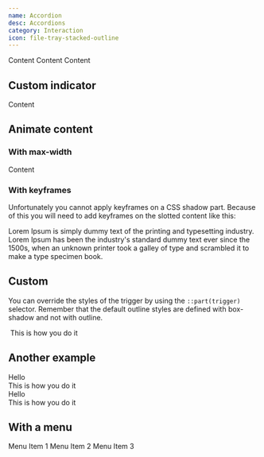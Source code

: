 ```yaml
---
name: Accordion
desc: Accordions
category: Interaction
icon: file-tray-stacked-outline
---
```


<core-knobs element="core-accordion">
<core-accordion>
  <core-accordion-item heading="Accordion 1">
    <core-box padding="md">Content</core-box>
  </core-accordion-item>
  <core-accordion-item heading="Accordion 2">
    <core-box padding="md">Content</core-box>
  </core-accordion-item>
  <core-accordion-item heading="Accordion 3">
    <core-box padding="md">Content</core-box>
  </core-accordion-item>
</core-accordion>
</core-knobs>

## Custom indicator

<core-knobs hideTabs element="core-accordion">
<style>
  .indicator [slot="start"] {
    transform: rotate(0deg);
    transition: all 0.2s ease;
  }
  .indicator[open] [slot="start"] {
    transform: rotate(90deg);
  }
</style>
<core-accordion>
  <core-accordion-item class="indicator" hide-default-indicator heading="Heading">
    <i slot="start" class="gg-chevron-right"></i>
    <core-box padding="md">Content</core-box>
  </core-accordion-item>
</core-accordion>
</core-knobs>

## Animate content

### With max-width

<core-knobs hideTabs element="core-accordion">
<style>
  .animate::part(content) {
    display: block;
    overflow: hidden;
    max-height: 0;
    transition: max-height 0.5s ease;
  }
  .animate[open]::part(content) {
    max-height: 100px;
  }
</style>
<core-accordion>
  <core-accordion-item class="animate" heading="Heading">
    <core-box padding="md">Content</core-box>
  </core-accordion-item>
</core-accordion>
</core-knobs>

### With keyframes

Unfortunately you cannot apply keyframes on a CSS shadow part.
Because of this you will need to add keyframes on the slotted content like this:

<core-knobs hideTabs element="core-accordion">
<style>
  @keyframes dropdown {
    0% {
      transform: rotateX(-90deg);
    }
    40% {
      transform: rotateX(20deg);
    }
    100% {
      transform: rotateX(0deg);
    }
  }
  .animate-2 .content {
    perspective: 1000px;
  }
  .animate-2[open] core-box {
    animation: 650ms both dropdown;
  }
</style>
<core-accordion>
  <core-accordion-item class="animate-2" heading="Heading">
    <div class="content">
    <core-box padding="md">
    Lorem Ipsum is simply dummy text of the printing and typesetting industry. Lorem Ipsum has been the industry's standard dummy text ever since the 1500s, when an unknown printer took a galley of type and scrambled it to make a type specimen book.
    </core-box>
    </div>
  </core-accordion-item>
</core-accordion>
</core-knobs>

## Custom

You can override the styles of the trigger by using the `::part(trigger)` selector.
Remember that the default outline styles are defined with box-shadow and not with outline.

<core-knobs hideTabs element="core-accordion">
<style>
  .custom core-accordion-item {
    border: 1px solid var(--core-color-ui);
    border-radius: var(--core-border-radius-md);
  }
  /* Use focus within to style the box when it has focus */
  .custom core-accordion-item:focus-within {
    border-color: var(--core-color-focus);
  }
  .custom core-accordion-item::part(trigger):focus {
    color: var(--core-color-focus);
    box-shadow: none;
  }
  .custom core-accordion-item::part(trigger):hover {
    color: var(--core-color-focus);
  }
  .custom core-accordion-item[open] .gg-add-r,
  .custom core-accordion-item .gg-remove-r {
    display: none;
  }
  .custom core-accordion-item[open] .gg-remove-r,
  .custom core-accordion-item .gg-add-r {
    display: inline-block;
    margin-right: var(--core-space-md);
  }
</style>
<core-accordion class="custom">
  <core-accordion-item size="lg" heading="How do I do this?" hide-default-indicator>
    <i slot="start" class="gg-add-r"></i>
    <i slot="start" class="gg-remove-r"></i>
    <core-box padding="md">This is how you do it</core-box>
  </core-accordion-item>
</core-accordion>
</core-knobs>

## Another example

<core-knobs hideTabs element="core-accordion">
<style>
  .custom-2 core-accordion-item {
    border: 0;
    box-shadow: var(--core-depth-sm);
    position: relative;
    margin-bottom: var(--core-space-sm);
  }
  .custom-2 [slot="trigger"] {
    padding: var(--core-space-md);
  }
  .custom-2 core-accordion-item {
    border: 0;
  }
  .custom-2 core-button {
    position: absolute;
    right: var(--core-space-md);
    bottom: calc(var(--core-space-md) * -1);
  }
  .custom-2 core-accordion-item[open] ion-icon {
    transform: rotate(180deg);
  }
</style>
<core-accordion mode="single" class="custom-2">
  <core-accordion-item size="lg" heading="How do I do this?" hide-default-indicator>
    <div slot="trigger">
      Hello
      <core-button variant="primary">
        <ion-icon name="arrow-down-outline"></ion-icon>
      </core-button>
    </div>
    <core-box padding="md">This is how you do it</core-box>
  </core-accordion-item>
  <core-accordion-item size="lg" heading="How do I do this?" hide-default-indicator>
    <div slot="trigger">
      Hello
      <core-button variant="primary">
          <ion-icon name="arrow-down-outline"></ion-icon>
      </core-button>
    </div>
    <core-box padding="md">This is how you do it</core-box>
  </core-accordion-item>
</core-accordion>
</core-knobs>

## With a menu

<core-knobs hideTabs element="core-accordion">
<core-accordion>
  <core-accordion-item heading="Hello">
    <core-menu>
      <core-menu-item>Menu Item 1</core-menu-item>
      <core-menu-item>Menu Item 2</core-menu-item>
      <core-menu-item>Menu Item 3</core-menu-item>
    </core-menu>
  </core-accordion-item>
</core-accordion>
</core-knobs>

